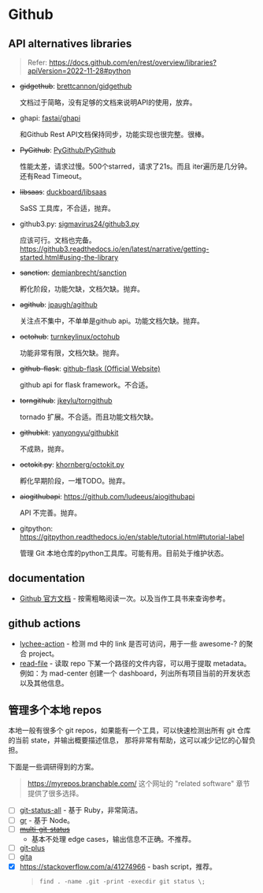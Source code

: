 # Github

## API alternatives libraries

> Refer: https://docs.github.com/en/rest/overview/libraries?apiVersion=2022-11-28#python

- ~~gidgethub~~: [brettcannon/gidgethub](https://github.com/brettcannon/gidgethub)

  文档过于简略，没有足够的文档来说明API的使用，放弃。

- ghapi: [fastai/ghapi](https://github.com/fastai/ghapi)

  和Github Rest API文档保持同步，功能实现也很完整。很棒。

- ~~PyGithub~~: [PyGithub/PyGithub](https://github.com/PyGithub/PyGithub)

  性能太差，请求过慢。500个starred，请求了21s。而且 iter遍历是几分钟。还有Read Timeout。

- ~~libsaas~~: [duckboard/libsaas](https://github.com/ducksboard/libsaas)
  
  SaSS 工具库，不合适，抛弃。

- github3.py: [sigmavirus24/github3.py](https://github.com/sigmavirus24/github3.py)

  应该可行。文档也完备。https://github3.readthedocs.io/en/latest/narrative/getting-started.html#using-the-library

- ~~sanction~~: [demianbrecht/sanction](https://github.com/demianbrecht/sanction)

  孵化阶段，功能欠缺，文档欠缺。抛弃。

- ~~agithub~~: [jpaugh/agithub](https://github.com/jpaugh/agithub)

  关注点不集中，不单单是github api。功能文档欠缺。抛弃。

- ~~octohub~~: [turnkeylinux/octohub](https://github.com/turnkeylinux/octohub)

  功能非常有限，文档欠缺。抛弃。

- ~~github-flask~~: [github-flask (Official Website)](http://github-flask.readthedocs.org/)

  github api for flask framework。不合适。

- ~~torngithub~~: [jkeylu/torngithub](https://github.com/jkeylu/torngithub)

  tornado 扩展。不合适。而且功能文档欠缺。

- ~~githubkit~~: [yanyongyu/githubkit](https://github.com/yanyongyu/githubkit)

  不成熟，抛弃。

- ~~octokit.py~~: [khornberg/octokit.py](https://github.com/khornberg/octokit.py)

  孵化早期阶段，一堆TODO。抛弃。

- ~~aiogithubapi~~: https://github.com/ludeeus/aiogithubapi
  
  API 不完善。抛弃。
- gitpython: https://gitpython.readthedocs.io/en/stable/tutorial.html#tutorial-label
 
  管理 Git 本地仓库的python工具库。可能有用。目前处于维护状态。

## documentation

- [Github 官方文档](https://docs.github.com/zh) - 按需粗略阅读一次。以及当作工具书来查询参考。

## github actions

- [lychee-action](https://github.com/lycheeverse/lychee-action) - 检测 md 中的 link 是否可访问，用于一些 awesome-? 的聚合 project。
- [read-file](https://github.com/marketplace/actions/read-file) - 读取 repo 下某一个路径的文件内容，可以用于提取 metadata。
  例如：为 mad-center 创建一个 dashboard，列出所有项目当前的开发状态以及其他信息。

## 管理多个本地 repos

本地一般有很多个 git repos，如果能有一个工具，可以快速检测出所有 git 仓库的当前 state，并输出概要描述信息，
那将非常有帮助，这可以减少记忆的心智负担。

下面是一些调研得到的方案。

> https://myrepos.branchable.com/ 这个网址的 "related software" 章节提供了很多选择。

- [ ] [git-status-all](https://github.com/reednj/git-status-all) - 基于 Ruby，非常简洁。
- [ ] [gr](https://github.com/mixu/gr) - 基于 Node。
- [ ] [~~multi-git-status~~](https://github.com/fboender/multi-git-status)
    - 基本不处理 edge cases，输出信息不正确。不推荐。
- [ ] [git-plus](https://github.com/tkrajina/git-plus)
- [ ] [gita](https://github.com/nosarthur/gita)
- [x] https://stackoverflow.com/a/41274966 - bash script，推荐。
  > `find . -name .git -print -execdir git status \;`